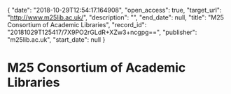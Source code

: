 {
  "date": "2018-10-29T12:54:17.164908", 
  "open_access": true, 
  "target_url": "http://www.m25lib.ac.uk/", 
  "description": "", 
  "end_date": null, 
  "title": "M25 Consortium of Academic Libraries", 
  "record_id": "20181029T125417/7X9PO2rGLdR+XZw3+ncgpg==", 
  "publisher": "m25lib.ac.uk", 
  "start_date": null
}

# M25 Consortium of Academic Libraries

